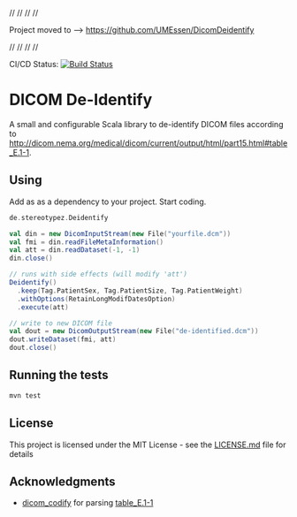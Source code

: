 // // // //

Project moved to --> https://github.com/UMEssen/DicomDeidentify

// // // //




CI/CD Status: [![Build Status](https://github.com/luckfamousa/DicomDeidentify/workflows/CICD/badge.svg)](https://github.com/luckfamousa/DicomDeidentify/actions?query=workflow%3ACICD)

# DICOM De-Identify

A small and configurable Scala library to de-identify DICOM files according to http://dicom.nema.org/medical/dicom/current/output/html/part15.html#table_E.1-1.

## Using

Add as as a dependency to your project. Start coding.

```scala
de.stereotypez.Deidentify

val din = new DicomInputStream(new File("yourfile.dcm"))
val fmi = din.readFileMetaInformation()
val att = din.readDataset(-1, -1)
din.close()

// runs with side effects (will modify 'att')
Deidentify()
  .keep(Tag.PatientSex, Tag.PatientSize, Tag.PatientWeight)
  .withOptions(RetainLongModifDatesOption)
  .execute(att)

// write to new DICOM file
val dout = new DicomOutputStream(new File("de-identified.dcm"))
dout.writeDataset(fmi, att)
dout.close()

```

## Running the tests

```bash
mvn test
```

## License

This project is licensed under the MIT License - see the [LICENSE.md](LICENSE.md) file for details

## Acknowledgments

* [dicom_codify](https://github.com/neurosnap/dicom_codify/) for parsing [table_E.1-1](http://dicom.nema.org/medical/dicom/current/output/html/part15.html#table_E.1-1)

